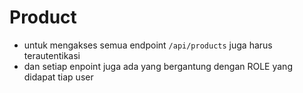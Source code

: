 # Product

- untuk mengakses semua endpoint `/api/products` juga harus terautentikasi
- dan setiap enpoint juga ada yang bergantung dengan ROLE yang didapat tiap user